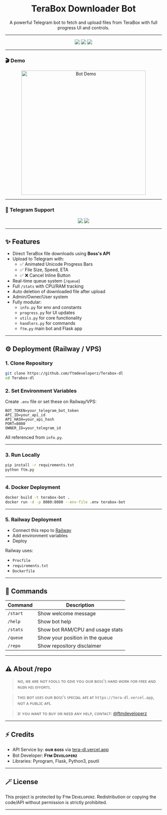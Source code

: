 <h1 align="center">TeraBox Downloader Bot</h1>
<p align="center">
  A powerful Telegram bot to fetch and upload files from TeraBox with full progress UI and controls.
</p>

---

<p align="center">
  <img src="https://img.shields.io/badge/Made%20By-Fᴛᴍ%20Dᴇᴠᴇʟᴏᴘᴇʀᴢ-ff69b4?style=for-the-badge" />
  <img src="https://img.shields.io/github/languages/top/ftmdeveloperz/terabox-dl?color=blue&style=for-the-badge" />
  <img src="https://img.shields.io/github/last-commit/ftmdeveloperz/terabox-dl?style=for-the-badge&color=orange" />
</p>

---

### 🎬 Demo

<p align="center">
  <img src="https://telegra.ph/file/f56aa1a54713dede9d938.gif" alt="Bot Demo" width="400"/>
</p>

---

### 🔗 Telegram Support

<p align="center">
  <a href="https://t.me/ftmdeveloperz"><img src="https://img.shields.io/badge/Contact-Developer-blue?style=for-the-badge&logo=telegram" /></a>
  <a href="https://t.me/YourBotUsername"><img src="https://img.shields.io/badge/Try%20Bot-Click%20Here-green?style=for-the-badge&logo=telegram" /></a>
</p>

---

## ✨ Features

- Direct TeraBox file downloads using **Boss's API**
- Upload to Telegram with:
  - ✅ Animated Unicode Progress Bars
  - ✅ File Size, Speed, ETA
  - ✅ ❌ Cancel Inline Button
- Real-time queue system (`/queue`)
- Full `/stats` with CPU/RAM tracking
- Auto deletion of downloaded file after upload
- Admin/Owner/User system
- Fully modular:
  - `info.py` for env and constants
  - `progress.py` for UI updates
  - `utils.py` for core functionality
  - `handlers.py` for commands
  - `ftm.py` main bot and Flask app

---

## ⚙️ Deployment (Railway / VPS)

### 1. Clone Repository

```bash
git clone https://github.com/ftmdeveloperz/Terabox-dl
cd Terabox-dl
```

### 2. Set Environment Variables

Create `.env` file or set these on Railway/VPS:

```env
BOT_TOKEN=your_telegram_bot_token
API_ID=your_api_id
API_HASH=your_api_hash
PORT=8080
OWNER_ID=your_telegram_id
```

All referenced from `info.py`.

---

### 3. Run Locally

```bash
pip install -r requirements.txt
python ftm.py
```

---

### 4. Docker Deployment

```bash
docker build -t terabox-bot .
docker run -d -p 8080:8080 --env-file .env terabox-bot
```

---

### 5. Railway Deployment

- Connect this repo to [Railway](https://railway.app)
- Add environment variables
- Deploy

Railway uses:
- `Procfile`
- `requirements.txt`
- `Dockerfile`

---

## 🧠 Commands

| Command        | Description                         |
|----------------|-------------------------------------|
| `/start`       | Show welcome message                |
| `/help`        | Show bot help                       |
| `/stats`       | Show bot RAM/CPU and usage stats    |
| `/queue`       | Show your position in the queue     |
| `/repo`        | Show repository disclaimer          |

---

## ⚠️ About /repo

> ɴᴏ, ᴡᴇ ᴀʀᴇ ɴᴏᴛ ꜰᴏᴏʟꜱ ᴛᴏ ɢɪᴠᴇ ʏᴏᴜ ᴏᴜʀ ʙᴏꜱꜱ'ꜱ ʜᴀʀᴅ ᴡᴏʀᴋ ꜰᴏʀ ꜰʀᴇᴇ ᴀɴᴅ ʀᴜɪɴ ʜɪꜱ ᴇꜰꜰᴏʀᴛꜱ.

> ᴛʜɪꜱ ʙᴏᴛ ᴜꜱᴇꜱ ᴏᴜʀ ʙᴏꜱꜱ'ꜱ ꜱᴘᴇᴄɪᴀʟ ᴀᴘɪ ᴀᴛ `https://tera-dl.vercel.app`, ɴᴏᴛ ᴀ ᴘᴜʙʟɪᴄ ᴀᴘɪ.

> ɪꜰ ʏᴏᴜ ᴡᴀɴᴛ ᴛᴏ ʙᴜʏ ᴏʀ ɴᴇᴇᴅ ᴀɴʏ ʜᴇʟᴘ, ᴄᴏɴᴛᴀᴄᴛ: [@ftmdeveloperz](https://t.me/ftmdeveloperz)

---

## ⚡ Credits

- API Service by: **ᴏᴜʀ ʙᴏꜱꜱ** via [tera-dl.vercel.app](https://tera-dl.vercel.app)
- Bot Developer: **Fᴛᴍ Dᴇᴠᴇʟᴏᴘᴇʀᴢ**
- Libraries: Pyrogram, Flask, Python3, psutil

---

## 🪄 License

This project is protected by Fᴛᴍ Dᴇᴠᴇʟᴏᴘᴇʀᴢ. Redistribution or copying the code/API without permission is strictly prohibited.

---